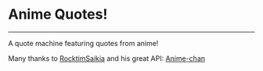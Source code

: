 # Anime Quotes!

---

A quote machine featuring quotes from anime! 

Many thanks to [RocktimSaikia](https://github.com/RocktimSaikia) and his great API:
[Anime-chan](https://github.com/RocktimSaikia/anime-chan)
